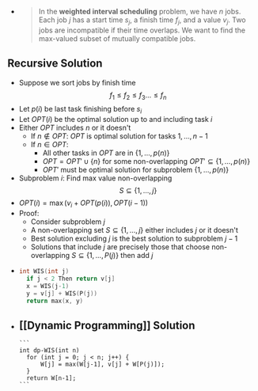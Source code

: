 -
  > In the **weighted interval scheduling** problem, we have $n$ jobs.  Each job $j$ has a start time $s_j$, a finish time $f_j$, and a value $v_j$.  Two jobs are incompatible if their time overlaps.  We want to find the max-valued subset of mutually compatible jobs.
## Recursive Solution
- Suppose we sort jobs by finish time 
  $$ f_1 \le f_2 \le f_3 \dots \le f_n$$
- Let $p(i)$ be last task finishing before $s_i$
- Let $OPT(i)$ be the optimal solution up to and including task $i$
- Either $OPT$ includes $n$ or it doesn't
	- If $n \notin OPT$: $OPT$ is optimal solution for tasks $1, \dots, n-1$
	- If $n \in OPT$:
		- All other tasks in $OPT$ are in $\{1, \dots, p(n)\}$
		- $OPT = OPT' \cup \{n\}$ for some non-overlapping $OPT' \subseteq \{1, \dots, p(n)\}$
		- $OPT'$ must be optimal solution for subproblem $\{1, \dots, p(n)\}$
- Subproblem $i$: Find max value non-overlapping 
  $$S \subseteq \{1, \dots, j\}$$
- $OPT(i) = \max(v_i + OPT(p(i)), OPT(i-1))$
- Proof:
	- Consider subproblem $j$
	- A non-overlapping set $S \subseteq \{1, \dots, j\}$ either includes $j$ or it doesn't
	- Best solution excluding $j$ is the best solution to subproblem $j-1$
	- Solutions that include $j$ are precisely those that choose non-overlapping $S \subseteq \{1, \dots, P(j)\}$ then add $j$
-
  ```cpp
  int WIS(int j)
  	if j < 2 Then return v[j]
  	x = WIS(j-1)
  	y = v[j] + WIS(P(j))
  	return max(x, y)
  ```
- [[Dynamic Programming]] Solution
	-
	  ```
	  int dp-WIS(int n)
	    for (int j = 0; j < n; j++) {
	        W[j] = max(W[j-1], v[j] + W[P(j)]);
	    }
	    return W[n-1];
	  ```
